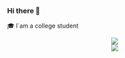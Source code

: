 ### Hi there 👋

<!--
**albertliu310/albertliu310** is a ✨ _special_ ✨ repository because its `README.md` (this file) appears on your GitHub profile.

Here are some ideas to get you started:

- 🔭 I’m currently working on ...
- 🌱 I’m currently learning ...
- 👯 I’m looking to collaborate on ...
- 🤔 I’m looking for help with ...
- 💬 Ask me about ...
- 📫 How to reach me: ...
- 😄 Pronouns: ...
- ⚡ Fun fact: ...
-->

🎓 I`am a college student 



<p align="center">
<img align="center" src="https://github-readme-stats.vercel.app/api/top-langs/?username=IsAlbertLiu&hide_langs_below=1&theme=default&line_height=27&layout=compact" />
  <br>
<img align="center" src="https://github-readme-stats.vercel.app/api?username=IsAlbertLiu&show_icons=true&theme=tokyonight&line_height=21"  />
</p>
